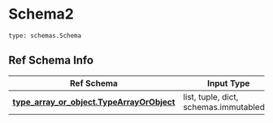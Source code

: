 # Schema2
```
type: schemas.Schema
```

## Ref Schema Info
Ref Schema | Input Type | Output Type
---------- | ---------- | -----------
[**type_array_or_object.TypeArrayOrObject**](../../../../../../../../../components/schema/type_array_or_object.md) | list, tuple, dict, schemas.immutabledict | tuple, schemas.immutabledict
